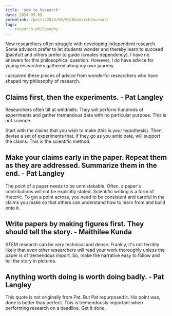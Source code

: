 ```yaml
---
title: 'How to Research'
date: 2024-05-09
permalink: /posts/2024/05/09/ResearchJournal/
tags:
  - research philosophy
---
```



New researchers often struggle with developing independent research. Some advisors prefer to let students wonder and thereby learn to succeed (painful) and others prefer to guide (creates dependency). I have no answers for this philosophical question. However, I do have advice for young researchers gathered along my own journey. 

I acquired these pieces of advice from wonderful researchers who have shaped my philosophy of research.

## Claims first, then the experiments. - Pat Langley
Researchers often tilt at windmills. They will perform hundreds of experiments and gather tremendous data with no particular purpose. This is not science.  

Start with the claims that you wish to make (this is your hypothesis). Then, devise a set of experiments that, if they go as you anticipate, will support the claims. This is the scientific method. 

## Make your claims early in the paper. Repeat them as they are addressed. Summarize them in the end. - Pat Langley
The point of a paper needs to be unmistakable. Often, a paper's contributions will not be explicitly stated. Scientific writing is a form of rhetoric. To get a point across, you need to be consistent and careful in the claims you make so that others can understand how to learn from and build onto it.

## Write papers by making figures first. They should tell the story. - Maithilee Kunda
STEM research can be very technical and dense. Frankly, it's not terribly likely that even other researchers will read your work thoroughly unless the paper is of tremendous import. So, make the narrative easy to follow and tell the story in pictures. 

## Anything worth doing is worth doing badly. - Pat Langley
This quote is not originally from Pat. But Pat repurposed it. His point was, done is better than perfect. This is tremendously important when performing research on a deadline. Get it done.



